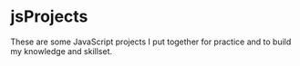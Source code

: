 # jsProjects
These are some JavaScript projects I put together for practice and to build my knowledge and skillset.

